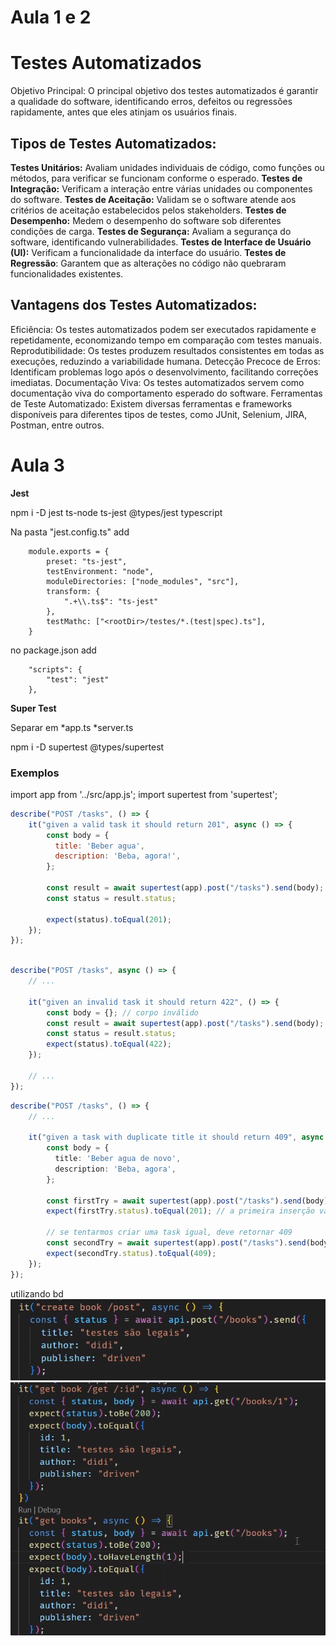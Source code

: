 # Aula 1 e 2

# Testes Automatizados

Objetivo Principal: O principal objetivo dos testes automatizados é garantir a qualidade do software, identificando erros, defeitos ou regressões rapidamente, antes que eles atinjam os usuários finais.


## Tipos de Testes Automatizados:

**Testes Unitários:** Avaliam unidades individuais de código, como funções ou métodos, para verificar se funcionam conforme o esperado.
**Testes de Integração:** Verificam a interação entre várias unidades ou componentes do software.
**Testes de Aceitação:** Validam se o software atende aos critérios de aceitação estabelecidos pelos stakeholders.
**Testes de Desempenho:** Medem o desempenho do software sob diferentes condições de carga.
**Testes de Segurança:** Avaliam a segurança do software, identificando vulnerabilidades.
**Testes de Interface de Usuário (UI):** Verificam a funcionalidade da interface do usuário.
**Testes de Regressão**: Garantem que as alterações no código não quebraram funcionalidades existentes.


## Vantagens dos Testes Automatizados:

Eficiência: Os testes automatizados podem ser executados rapidamente e repetidamente, economizando tempo em comparação com testes manuais.
Reprodutibilidade: Os testes produzem resultados consistentes em todas as execuções, reduzindo a variabilidade humana.
Detecção Precoce de Erros: Identificam problemas logo após o desenvolvimento, facilitando correções imediatas.
Documentação Viva: Os testes automatizados servem como documentação viva do comportamento esperado do software.
Ferramentas de Teste Automatizado: Existem diversas ferramentas e frameworks disponíveis para diferentes tipos de testes, como JUnit, Selenium, JIRA, Postman, entre outros.



# Aula 3

**Jest**


npm i -D jest ts-node ts-jest @types/jest typescript


Na pasta "jest.config.ts" add 

        module.exports = {
            preset: "ts-jest",
            testEnvironment: "node",
            moduleDirectories: ["node_modules", "src"],
            transform: {
                ".+\\.ts$": "ts-jest"
            },
            testMathc: ["<rootDir>/testes/*.(test|spec).ts"],
        }


no package.json add

        "scripts": {
            "test": "jest"
        },


**Super Test**

Separar em 
    *app.ts
    *server.ts

npm i -D supertest @types/supertest


### Exemplos 

import app from '../src/app.js';
import supertest from 'supertest';


```javascript
describe("POST /tasks", () => {
    it("given a valid task it should return 201", async () => {
        const body = {
          title: 'Beber agua',
          description: 'Beba, agora!',
        };

        const result = await supertest(app).post("/tasks").send(body);
        const status = result.status;
        
        expect(status).toEqual(201);
    });
});

```
```javascript

describe("POST /tasks", async () => {
    // ...

    it("given an invalid task it should return 422", () => {
        const body = {}; // corpo inválido
        const result = await supertest(app).post("/tasks").send(body);
        const status = result.status;
        expect(status).toEqual(422);
    });
 
    // ...
});

```


```typescript
describe("POST /tasks", () => {
    // ...

    it("given a task with duplicate title it should return 409", async  () => {
        const body = {
          title: 'Beber agua de novo',
          description: 'Beba, agora',
        };

        const firstTry = await supertest(app).post("/tasks").send(body);
        expect(firstTry.status).toEqual(201); // a primeira inserção vai funcionar

        // se tentarmos criar uma task igual, deve retornar 409
        const secondTry = await supertest(app).post("/tasks").send(body);
        expect(secondTry.status).toEqual(409);
    });
});
```

utilizando bd
![Post](image.png)
![Get/id Get](image-1.png)